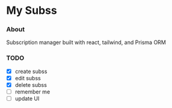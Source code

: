 # My Subss

### About

Subscription manager built with react, tailwind, and Prisma ORM

### TODO

- [x] create subss
- [x] edit subss
- [x] delete subss
- [ ] remember me
- [ ] update UI